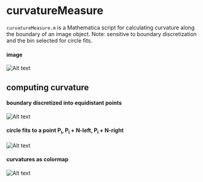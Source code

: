 # curvatureMeasure

`curvatureMeasure.m` is a Mathematica script for calculating curvature along the boundary of an image object. Note: sensitive to boundary discretization and the bin selected for circle fits.  

#### image

![Alt text](https://github.com/alihashmiii/curvatureMeasure/blob/master/for%20ReadMe/inputImage.png)

## computing curvature


#### boundary discretized into equidistant points

![Alt text](https://github.com/alihashmiii/curvatureMeasure/blob/master/for%20ReadMe/mesh.png)

#### circle fits to a point P<sub>i</sub>, P<sub>i</sub> + N-left, P<sub>i</sub> + N-right

![Alt text](https://github.com/alihashmiii/curvatureMeasure/blob/master/for%20ReadMe/curvatureFitstoShape_cropped.png)

#### curvatures as colormap

![Alt text](https://github.com/alihashmiii/curvatureMeasure/blob/master/for%20ReadMe/curvatureFinal.png)
